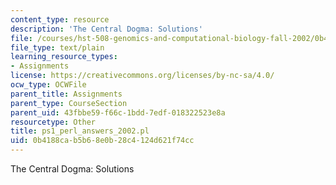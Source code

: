 ```yaml
---
content_type: resource
description: 'The Central Dogma: Solutions'
file: /courses/hst-508-genomics-and-computational-biology-fall-2002/0b4188cab5b68e0b28c4124d621f74cc_ps1_perl_answers_2002.pl
file_type: text/plain
learning_resource_types:
- Assignments
license: https://creativecommons.org/licenses/by-nc-sa/4.0/
ocw_type: OCWFile
parent_title: Assignments
parent_type: CourseSection
parent_uid: 43fbbe59-f66c-1bdd-7edf-018322523e8a
resourcetype: Other
title: ps1_perl_answers_2002.pl
uid: 0b4188ca-b5b6-8e0b-28c4-124d621f74cc
---
```

The Central Dogma: Solutions